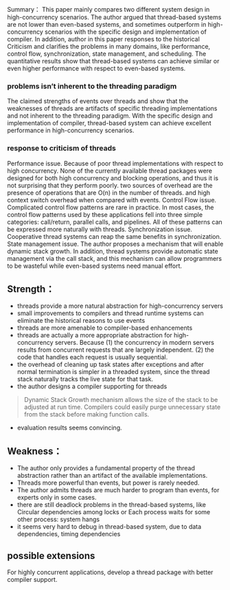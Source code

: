 Summary：
This paper mainly compares two different system design in high-concurrency scenarios. The author argued that thread-based systems are not lower than even-based systems, and sometimes outperform in high-concurrency scenarios with the specific design and implementation of compiler. In addition, author in this paper responses to the historical Criticism and clarifies the problems in many domains, like performance, control flow, synchronization, state management, and scheduling. The quantitative results show that thread-based systems can achieve similar or even higher performance with respect to even-based systems.

### problems isn’t inherent to the threading paradigm
The claimed strengths of events over threads and show that the weaknesses of threads are artifacts of specific threading implementations and not inherent to the threading paradigm. With the specific design and implementation of compiler, thread-based system can achieve excellent performance in high-concurrency scenarios.

### response to criticism of threads
Performance issue. Because of poor thread implementations with respect to high concurrency. None of the currently available thread packages were designed for both high concurrency and blocking operations, and thus it is not surprising that they perform poorly. two sources of overhead are the presence of operations that are O(n) in the number of threads. and high context switch overhead when compared with events.
Control Flow issue. Complicated control flow patterns are rare in practice. In most cases, the control flow patterns used by these applications fell into three simple categories: call/return, parallel calls, and pipelines. All of these patterns can be expressed more naturally with threads.
Synchronization issue. Cooperative thread systems can reap the same benefits in synchronization.
State management issue. The author proposes a mechanism that will enable dynamic stack growth. In addition, thread systems provide automatic state management via the call stack, and this mechanism can allow programmers to be wasteful while even-based systems need manual effort.

## Strength：

+ threads provide a more natural abstraction for high-concurrency servers
+ small improvements to compilers and thread runtime systems can eliminate the historical reasons to use events
+ threads are more amenable to compiler-based enhancements
+ threads are actually a more appropriate abstraction for high-concurrency servers. Because (1) the concurrency in modern servers results from concurrent requests that are largely independent. (2) the code that handles each request is usually sequential.
+ the overhead of cleaning up task states after exceptions and after normal termination is simpler in a threaded system, since the thread stack naturally tracks the live state for that task.
+ the author designs a compiler supporting for threads
> Dynamic Stack Growth mechanism allows the size of the stack to be adjusted at run time.
> Compilers could easily purge unnecessary state from the stack before making function calls.
+ evaluation results seems convincing.

## Weakness：

- The author only provides a fundamental property of the thread abstraction rather than an artifact of the available implementations.
- Threads more powerful than events, but power is rarely needed.
- The author admits threads are much harder to program than events, for experts only in some cases.
- there are still deadlock problems in the thread-based systems, like Circular dependencies among locks or Each process waits for some other process: system hangs
- it seems very hard to debug in thread-based system, due to data dependencies, timing dependencies

## possible extensions
For highly concurrent applications, develop a thread package with better compiler support.
